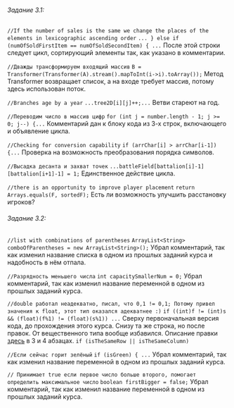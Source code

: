 ###### Задание 3.1:

`//If the number of sales is the same we change the places of the elements in lexicographic ascending order`
`... } else if (numOfSoldFirstItem == numOfSoldSecondItem) { ...`
После этой строки следует цикл, сортирующий элементы так, как указано в комментарии.

`//Дважды трансформируем входящий массив`
`B = Transformer(Transformer(A).stream().mapToInt(i->i).toArray());`
Метод Transformer возвращает список, а на входе требует массив, потому здесь использован поток.

`//Branches age by a year`
`...tree2D[i][j]++;...`
Ветви стареют на год.

`//Переводим число в массив цифр`
`for (int j = number.length - 1; j >= 0; j--) {...`
Комментарий дан к блоку кода из 3-х строк, включающего и объявление цикла.

`//Checking for conversion capability`
`if (arrChar[i] > arrChar[i-1]) {...`
Проверка на возможность преобразования порядка символов.

`//Высадка десанта и захват точек`
`...battleField[battalion[i]-1][battalion[i+1]-1] = 1;`
Единственное действие цикла.

`//there is an opportunity to improve player placement`
`return Arrays.equals(F, sortedF);`
Есть ли возможность улучшить расстановку игроков?


###### Задание 3.2:

`//list with combinations of parentheses`
`ArrayList<String> comboOfParentheses = new ArrayList<String>();` 
Убрал комментарий, так как изменил название списка в одном из прошлых заданий курса и надобность в нём отпала.

`//Разрядность меньшего числа`
`int capacitySmallerNum = 0;`
Убрал комментарий, так как изменил название переменной в одном из прошлых заданий курса.

`//double работал неадекватно, писал, что 0,1 != 0,1; Потому привел значения к float, этот тип оказался адекватнее :)`
`if ((int)f != (int)s && (float)(f%1) != (float)(s%1)) ...`
Сверху первоначальная версия кода, до прохождения этого курса.
Снизу та же строка, но после правок. От вещественного типа вообще избавился. Описание правки [здесь](https://github.com/Sergoff1/lessons/blob/main/clear_code1/DataTypes.md) в 3 и 4 абзацах.
`if (isTheSameRow || isTheSameColumn)`

`//Если сейчас горит зелёный`
`if (isGreen) { ...`
Убрал комментарий, так как изменил название переменной в одном из прошлых заданий курса.

`// Принимает true если первое число больше второго, помогает определить максимальное число`
`boolean firstBigger = false;`
Убрал комментарий, так как изменил название переменной в одном из прошлых заданий курса.